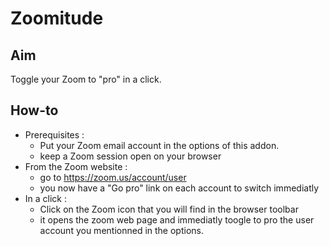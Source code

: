 # Zoomitude

## Aim
Toggle your Zoom to "pro" in a click.

## How-to
* Prerequisites :
  - Put your Zoom email account in the options of this addon.
  - keep a Zoom session open on your browser
* From the Zoom website :
  - go to https://zoom.us/account/user
  - you now have a "Go pro" link on each account to switch immediatly
* In a click :
  - Click on the Zoom icon that you will find in the browser toolbar
  - it opens the zoom web page and immediatly toogle to pro the user account you mentionned in the options.
